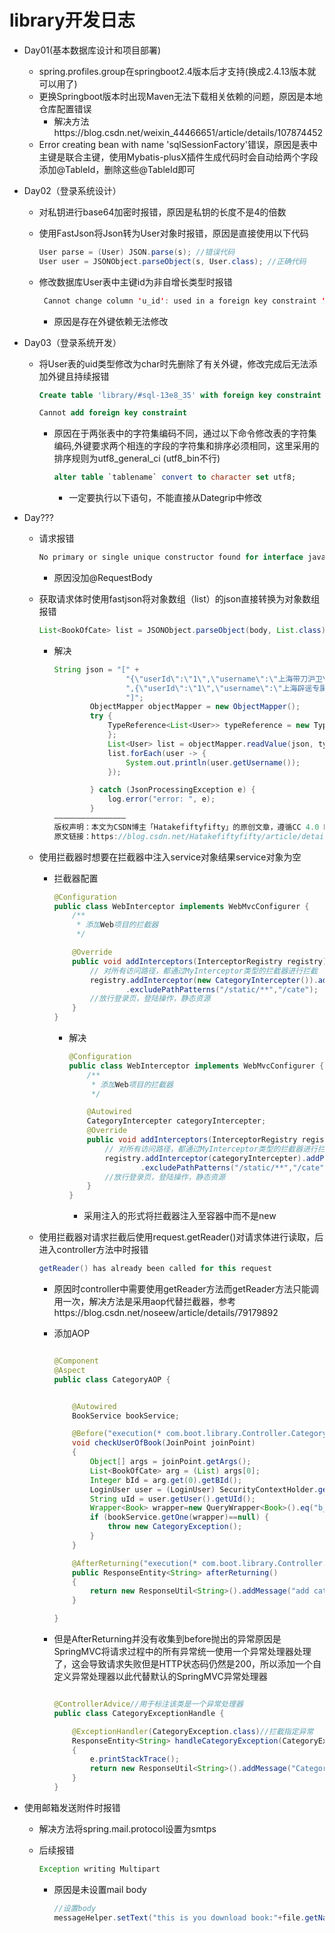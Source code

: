# library开发日志

- Day01(基本数据库设计和项目部署)
  - spring.profiles.group在springboot2.4版本后才支持(换成2.4.13版本就可以用了)
  - 更换Springboot版本时出现Maven无法下载相关依赖的问题，原因是本地仓库配置错误
    - 解决方法https://blog.csdn.net/weixin_44466651/article/details/107874452
  - Error creating bean with name 'sqlSessionFactory'错误，原因是表中主键是联合主键，使用Mybatis-plusX插件生成代码时会自动给两个字段添加@TableId，删除这些@TableId即可

- Day02（登录系统设计）

  - 对私钥进行base64加密时报错，原因是私钥的长度不是4的倍数

  - 使用FastJson将Json转为User对象时报错，原因是直接使用以下代码

    ```java
    User parse = (User) JSON.parse(s); //错误代码
    User user = JSONObject.parseObject(s, User.class); //正确代码
    ```
    
  - 修改数据库User表中主键id为非自增长类型时报错
  
    ```java
     Cannot change column 'u_id': used in a foreign key constraint 'book_user_fk' of table 'library.book'.
    ```
  
    - 原因是存在外键依赖无法修改
  
- Day03（登录系统开发）

  - 将User表的uid类型修改为char时先删除了有关外键，修改完成后无法添加外键且持续报错

    ```sql
    Create table 'library/#sql-13e8_35' with foreign key constraint failed. There is no index in the referenced table where the referenced columns appear as the first columns.
    
    Cannot add foreign key constraint
    ```

    - 原因在于两张表中的字符集编码不同，通过以下命令修改表的字符集编码,外键要求两个相连的字段的字符集和排序必须相同，这里采用的排序规则为utf8_general_ci  (utf8_bin不行)

      ```sql
      alter table `tablename` convert to character set utf8;
      ```
      
      - 一定要执行以下语句，不能直接从Dategrip中修改

- Day???

  - 请求报错

    ```java
    No primary or single unique constructor found for interface java.util.List
    ```

    - 原因没加@RequestBody
    
  - 获取请求体时使用fastjson将对象数组（list）的json直接转换为对象数组报错
  
    ```java
    List<BookOfCate> list = JSONObject.parseObject(body, List.class);
    ```
  
    - 解决
  
      ```java
      String json = "[" +
                      "{\"userId\":\"1\",\"username\":\"上海带刀沪卫\",\"password\":\"带刀大佬\"}" +
                      ",{\"userId\":\"1\",\"username\":\"上海辟谣专属队\",\"password\":\"职业辟谣，不信谣，不传谣，呵呵\"}" +
                      "]";
              ObjectMapper objectMapper = new ObjectMapper();
              try {
                  TypeReference<List<User>> typeReference = new TypeReference<List<User>>() {
                  };
                  List<User> list = objectMapper.readValue(json, typeReference);
                  list.forEach(user -> {
                      System.out.println(user.getUsername());
                  });
      
              } catch (JsonProcessingException e) {
                  log.error("error: ", e);
              }
      ————————————————
      版权声明：本文为CSDN博主「Hatakefiftyfifty」的原创文章，遵循CC 4.0 BY-SA版权协议，转载请附上原文出处链接及本声明。
      原文链接：https://blog.csdn.net/Hatakefiftyfifty/article/details/124596654
      ```
  
  - 使用拦截器时想要在拦截器中注入service对象结果service对象为空
  
    - 拦截器配置
  
      ```java
      @Configuration
      public class WebInterceptor implements WebMvcConfigurer {
          /**
           * 添加Web项目的拦截器
           */
      
          @Override
          public void addInterceptors(InterceptorRegistry registry) {
              // 对所有访问路径，都通过MyInterceptor类型的拦截器进行拦截
              registry.addInterceptor(new CategoryIntercepter()).addPathPatterns("/cate/**")
                      .excludePathPatterns("/static/**","/cate");
              //放行登录页，登陆操作，静态资源
          }
      }
      ```
  
      - 解决
  
        ```java
        @Configuration
        public class WebInterceptor implements WebMvcConfigurer {
            /**
             * 添加Web项目的拦截器
             */
        
            @Autowired
            CategoryIntercepter categoryIntercepter;
            @Override
            public void addInterceptors(InterceptorRegistry registry) {
                // 对所有访问路径，都通过MyInterceptor类型的拦截器进行拦截
                registry.addInterceptor(categoryIntercepter).addPathPatterns("/cate/**")
                        .excludePathPatterns("/static/**","/cate");
                //放行登录页，登陆操作，静态资源
            }
        }
        
        ```
  
        - 采用注入的形式将拦截器注入至容器中而不是new
  
  - 使用拦截器对请求拦截后使用request.getReader()对请求体进行读取，后进入controller方法中时报错
  
    ```java
    getReader() has already been called for this request
    ```
  
    - 原因时controller中需要使用getReader方法而getReader方法只能调用一次，解决方法是采用aop代替拦截器，参考https://blog.csdn.net/noseew/article/details/79179892
    
    - 添加AOP
    
      ```java
      
      @Component
      @Aspect
      public class CategoryAOP {
      
      
          @Autowired
          BookService bookService;
      
          @Before("execution(* com.boot.library.Controller.Category.BookOfCategoryController.addCateToBook(..))")
          void checkUserOfBook(JoinPoint joinPoint)
          {
              Object[] args = joinPoint.getArgs();
              List<BookOfCate> arg = (List) args[0];
              Integer bId = arg.get(0).getBId();
              LoginUser user = (LoginUser) SecurityContextHolder.getContext().getAuthentication().getPrincipal();
              String uId = user.getUser().getUId();
              Wrapper<Book> wrapper=new QueryWrapper<Book>().eq("b_id",bId).eq("u_id",uId);
              if (bookService.getOne(wrapper)==null) {
                  throw new CategoryException();
              }
          }
      
          @AfterReturning("execution(* com.boot.library.Controller.Category.BookOfCategoryController.addCateToBook(..))")
          public ResponseEntity<String> afterReturning()
          {
              return new ResponseUtil<String>().addMessage("add category to book fail", HttpStatus.BAD_REQUEST,null);
          }
      
      }
      
      ```
    
    - 但是AfterReturning并没有收集到before抛出的异常原因是SpringMVC将请求过程中的所有异常统一使用一个异常处理器处理了，这会导致请求失败但是HTTP状态码仍然是200，所以添加一个自定义异常处理器以此代替默认的SpringMVC异常处理器
    
      ```java
      
      @ControllerAdvice//用于标注该类是一个异常处理器
      public class CategoryExceptionHandle {
      
          @ExceptionHandler(CategoryException.class)//拦截指定异常
          ResponseEntity<String> handleCategoryException(CategoryException e)
          {
              e.printStackTrace();
              return new ResponseUtil<String>().addMessage("Category change fail", HttpStatus.BAD_REQUEST,null);
          }
      }
      ```
    
  
- 使用邮箱发送附件时报错

  - 解决方法将spring.mail.protocol设置为smtps

  - 后续报错

    ````java
    Exception writing Multipart
    ````

    - 原因是未设置mail body

      ```java
      //设置body
      messageHelper.setText("this is you download book:"+file.getName(),true);
      ```

      
